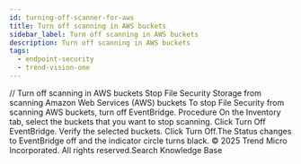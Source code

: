 ```yaml
---
id: turning-off-scanner-for-aws
title: Turn off scanning in AWS buckets
sidebar_label: Turn off scanning in AWS buckets
description: Turn off scanning in AWS buckets
tags:
  - endpoint-security
  - trend-vision-one
---
```


/*<![CDATA[*/ $('#title').html($('meta[name=map-description]').attr('content')); /*]]>*/ Turn off scanning in AWS buckets Stop File Security Storage from scanning Amazon Web Services (AWS) buckets To stop File Security from scanning AWS buckets, turn off EventBridge. Procedure On the Inventory tab, select the buckets that you want to stop scanning. Click Turn Off EventBridge. Verify the selected buckets. Click Turn Off.The Status changes to EventBridge off and the indicator circle turns black. © 2025 Trend Micro Incorporated. All rights reserved.Search Knowledge Base